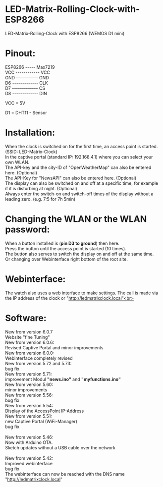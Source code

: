 # LED-Matrix-Rolling-Clock-with-ESP8266
LED-Matrix-Rolling-Clock with ESP8266 (WEMOS D1 mini)

# Pinout:<br>
ESP8266 ----- Max7219 <br>
  VCC ------------ VCC <br>
  GND ----------- GND <br>
  D6  ------------- CLK <br>
  D7  ------------- CS <br>
  D8  ------------- DIN <br>
  
  VCC = 5V <br>
  
  D1 = DHT11 - Sensor <br>

# Installation: 
When the clock is switched on for the first time, an access point is started. (SSID: LED-Matrix-Clock)  <br>
In the captive portal (standard IP: 192.168.4.1) where you can select your own WLAN.  <br>
The API-key and the city-ID of "OpenWeatherMap" can also be entered here. (Optional)  <br>
The API-Key for "NewsAPI" can also be entered here. (Optional) <br>
The display can also be switched on and off at a specific time, for example if it is disturbing at night. (Optional)  <br>
Always enter the switch-on and switch-off times of the display without a leading zero. (e.g. 7:5 for 7h 5min)

# Changing the WLAN or the WLAN password:
When a button installed is (**pin D3 to ground**) then here. <br>
Press the button until the access point is started (10 times). <br>
The button also serves to switch the display on and off at the same time. <br>
Or changing over Webinterface right bottom of the root site. <br>

# Webinterface:
The watch also uses a web interface to make settings. The call is made via the IP address of the clock or "http://ledmatrixclock.local"<br>
<br>
# Software:
New from version 6.0.7<br>
Website "fine Tuning"<br>
New from version 6.0.6:<br>
Revised Captive Portal and minor improvements<br>
New from version 6.0.0:<br>
Webinterface completely revised<br>
New from version 5.72 and 5.73:<br>
bug fix <br>
New from version 5.71:<br>
improvement Modul **"news.ino"** and **"myfunctions.ino"** <br>
New from version 5.60:<br>
minor improvements<br>
New from version 5.56:<br>
bug fix <br>
New from version 5.54:<br>
Display of the AccessPoint IP-Address <br>
New from version 5.51:<br>
new Captive Portal (WiFi-Manager) <br>
bug fix <br>
<br>
New from version 5.46:<br>
Now with Arduino OTA.<br>
Sketch updates without a USB cable over the network<br>
<br>
New from version 5.42: <br>
Improved webinterface <br>
bug fix <br>
The webinterface can now be reached with the DNS name "http://ledmatrixclock.local" <br>
